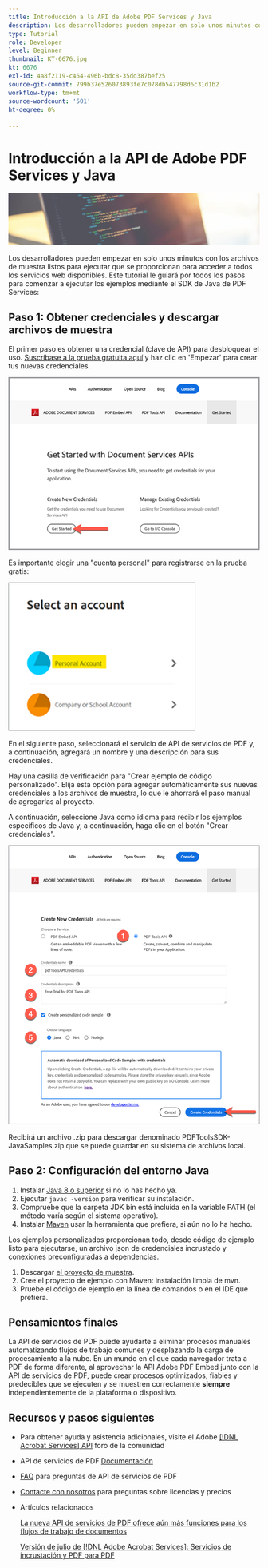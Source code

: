 ```yaml
---
title: Introducción a la API de Adobe PDF Services y Java
description: Los desarrolladores pueden empezar en solo unos minutos con los archivos de muestra listos para ejecutar que se proporcionan para acceder a todos los servicios web disponibles
type: Tutorial
role: Developer
level: Beginner
thumbnail: KT-6676.jpg
kt: 6676
exl-id: 4a8f2119-c464-496b-bdc8-35dd387bef25
source-git-commit: 799b37e526073893fe7c078db547798d6c31d1b2
workflow-type: tm+mt
source-wordcount: '501'
ht-degree: 0%

---
```


# Introducción a la API de Adobe PDF Services y Java

![Crear imagen de héroe de PDF](assets/GettingStartedJava_hero.jpg)

Los desarrolladores pueden empezar en solo unos minutos con los archivos de muestra listos para ejecutar que se proporcionan para acceder a todos los servicios web disponibles. Este tutorial le guiará por todos los pasos para comenzar a ejecutar los ejemplos mediante el SDK de Java de PDF Services:

## Paso 1: Obtener credenciales y descargar archivos de muestra

El primer paso es obtener una credencial (clave de API) para desbloquear el uso. [Suscríbase a la prueba gratuita aquí](https://www.adobe.io/apis/documentcloud/dcsdk/gettingstarted.html) y haz clic en &#39;Empezar&#39; para crear tus nuevas credenciales.

![Paso 1](assets/GettingStartedJava_step1.png)

Es importante elegir una &quot;cuenta personal&quot; para registrarse en la prueba gratis:

![Personal](assets/GettingStartedJava_personal.png)

En el siguiente paso, seleccionará el servicio de API de servicios de PDF y, a continuación, agregará un nombre y una descripción para sus credenciales.

Hay una casilla de verificación para &quot;Crear ejemplo de código personalizado&quot;. Elija esta opción para agregar automáticamente sus nuevas credenciales a los archivos de muestra, lo que le ahorrará el paso manual de agregarlas al proyecto.

A continuación, seleccione Java como idioma para recibir los ejemplos específicos de Java y, a continuación, haga clic en el botón &quot;Crear credenciales&quot;.

![Credenciales](assets/GettingStartedJava_credentials.png)

Recibirá un archivo .zip para descargar denominado PDFToolsSDK-JavaSamples.zip que se puede guardar en su sistema de archivos local.

## Paso 2: Configuración del entorno Java

1. Instalar [Java 8 o superior](https://www.oracle.com/java/technologies/javase-downloads.html) si no lo has hecho ya.
1. Ejecutar `javac -version` para verificar su instalación.
1. Compruebe que la carpeta JDK bin está incluida en la variable PATH (el método varía según el sistema operativo).
1. Instalar [Maven](https://maven.apache.org/install.html) usar la herramienta que prefiera, si aún no lo ha hecho.

Los ejemplos personalizados proporcionan todo, desde código de ejemplo listo para ejecutarse, un archivo json de credenciales incrustado y conexiones preconfiguradas a dependencias.

1. Descargar [el proyecto de muestra](https://github.com/adobe/pdftools-java-sdk-samples).
1. Cree el proyecto de ejemplo con Maven: instalación limpia de mvn.
1. Pruebe el código de ejemplo en la línea de comandos o en el IDE que prefiera.

## Pensamientos finales

La API de servicios de PDF puede ayudarte a eliminar procesos manuales automatizando flujos de trabajo comunes y desplazando la carga de procesamiento a la nube. En un mundo en el que cada navegador trata a PDF de forma diferente, al aprovechar la API Adobe PDF Embed junto con la API de servicios de PDF, puede crear procesos optimizados, fiables y predecibles que se ejecuten y se muestren correctamente **siempre** independientemente de la plataforma o dispositivo.

## Recursos y pasos siguientes

* Para obtener ayuda y asistencia adicionales, visite el Adobe [[!DNL Acrobat Services] API](https://community.adobe.com/t5/document-cloud-sdk/bd-p/Document-Cloud-SDK?page=1&amp;sort=latest_replies&amp;filter=all) foro de la comunidad

* API de servicios de PDF [Documentación](https://www.adobe.com/go/pdftoolsapi_doc)

* [FAQ](https://community.adobe.com/t5/document-cloud-sdk/faq-for-document-services-pdf-tools-api/m-p/10726197) para preguntas de API de servicios de PDF

* [Contacte con nosotros](https://www.adobe.com/go/pdftoolsapi_requestform) para preguntas sobre licencias y precios

* Artículos relacionados

   [La nueva API de servicios de PDF ofrece aún más funciones para los flujos de trabajo de documentos](https://community.adobe.com/t5/document-services-apis/new-pdf-tools-api-brings-more-capabilities-for-document-services/m-p/11294170)

   [Versión de julio de [!DNL Adobe Acrobat Services]: Servicios de incrustación y PDF para PDF](https://medium.com/adobetech/july-release-of-adobe-document-services-pdf-embed-and-pdf-tools-17211bf7776d)
